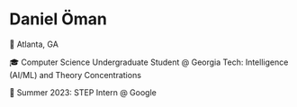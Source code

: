 # Daniel Öman

:round_pushpin:	Atlanta, GA

:mortar_board: Computer Science Undergraduate Student @ Georgia Tech: Intelligence (AI/ML) and Theory Concentrations

:briefcase:	Summer 2023: STEP Intern @ Google
<!-- https://github.com/ikatyang/emoji-cheat-sheet/blob/master/README.md -->
